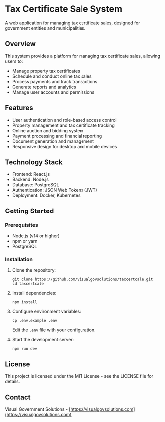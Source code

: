 # Tax Certificate Sale System

A web application for managing tax certificate sales, designed for government entities and municipalities.

## Overview

This system provides a platform for managing tax certificate sales, allowing users to:
- Manage property tax certificates
- Schedule and conduct online tax sales
- Process payments and track transactions
- Generate reports and analytics
- Manage user accounts and permissions

## Features

- User authentication and role-based access control
- Property management and tax certificate tracking
- Online auction and bidding system
- Payment processing and financial reporting
- Document generation and management
- Responsive design for desktop and mobile devices

## Technology Stack

- Frontend: React.js
- Backend: Node.js
- Database: PostgreSQL
- Authentication: JSON Web Tokens (JWT)
- Deployment: Docker, Kubernetes

## Getting Started

### Prerequisites

- Node.js (v14 or higher)
- npm or yarn
- PostgreSQL

### Installation

1. Clone the repository:
   ```
   git clone https://github.com/visualgovsolutions/taxcertcale.git
   cd taxcertcale
   ```

2. Install dependencies:
   ```
   npm install
   ```

3. Configure environment variables:
   ```
   cp .env.example .env
   ```
   Edit the `.env` file with your configuration.

4. Start the development server:
   ```
   npm run dev
   ```

## License

This project is licensed under the MIT License - see the LICENSE file for details.

## Contact

Visual Government Solutions - [https://visualgovsolutions.com](https://visualgovsolutions.com) 
